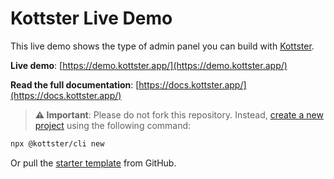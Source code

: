 # Kottster Live Demo

This live demo shows the type of admin panel you can build with [Kottster](https://kottster.app/).

**Live demo**: [https://demo.kottster.app/](https://demo.kottster.app/)

**Read the full documentation**: [https://docs.kottster.app/](https://docs.kottster.app/)

> **⚠️ Important**: Please do not fork this repository. Instead, [create a new project](https://docs.kottster.app/) using the following command:

```bash
npx @kottster/cli new
```

Or pull the [starter template](https://github.com/kottster/kottster-template-js) from GitHub.